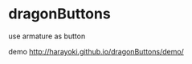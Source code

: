 dragonButtons
=============

use armature as button


demo http://harayoki.github.io/dragonButtons/demo/
